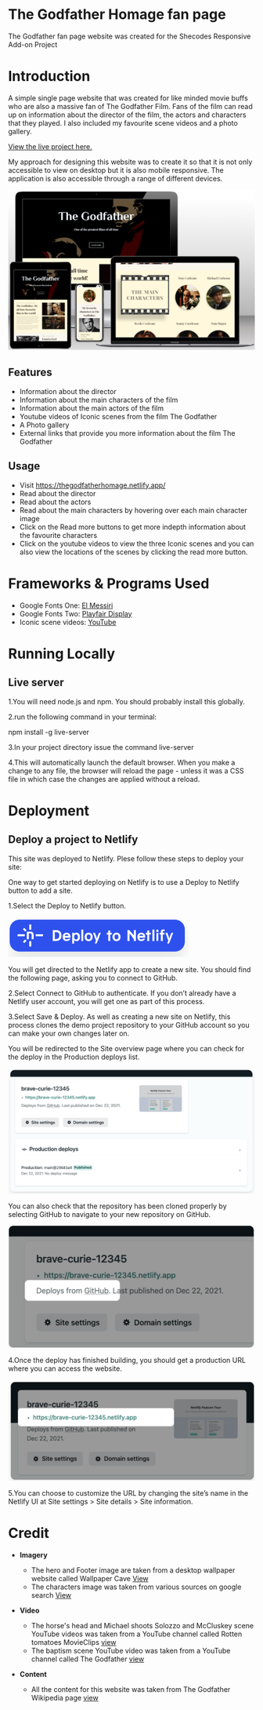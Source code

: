 # The Godfather Homage fan page

The Godfather fan page website was created for the Shecodes Responsive Add-on Project

# Introduction

A simple single page website that was created for like minded movie buffs who are also a massive fan of The Godfather Film. Fans of the film can read up on information about the director of the film, the actors and characters that they played. I also included my favourite scene videos and a photo gallery.

[View the live project here.](https://thegodfatherhomage.netlify.app/)

My approach for designing this website was to create it so that it is not only accessible to view on desktop but it is also mobile responsive. The application is also accessible through a range of different devices.

![page mock up.](/images/godfather-mockup.png)

## Features

- Information about the director
- Information about the main characters of the film
- Information about the main actors of the film
- Youtube videos of Iconic scenes from the film The Godfather
- A Photo gallery
- External links that provide you more information about the film The Godfather

## Usage

- Visit https://thegodfatherhomage.netlify.app/
- Read about the director
- Read about the actors
- Read about the main characters by hovering over each main character image
- Click on the Read more buttons to get more indepth information about the favourite characters
- Click on the youtube videos to view the three Iconic scenes and you can also view the locations of the scenes by clicking the read more button.

# Frameworks & Programs Used

- Google Fonts One: [El Messiri](https://fonts.google.com/specimen/El+Messiri?query=El+Messiri)
- Google Fonts Two: [Playfair Display](https://fonts.google.com/specimen/Playfair+Display?query=Playfair+Display)
- Iconic scene videos: [YouTube](https://www.youtube.com/)

# Running Locally

## Live server

1.You will need node.js and npm. You should probably install this globally.

2.run the following command in your terminal:

npm install -g live-server

3.In your project directory issue the command live-server

4.This will automatically launch the default browser. When you make a change to any file, the browser will reload the page - unless it was a CSS file in which case the changes are applied without a reload.

# Deployment

## Deploy a project to Netlify

This site was deployed to Netlify. Plese follow these steps to deploy your site:

One way to get started deploying on Netlify is to use a Deploy to Netlify button to add a site.

1.Select the Deploy to Netlify button.

![netlify button.](/images/deploy-button.png)

You will get directed to the Netlify app to create a new site. You should find the following page, asking you to connect to GitHub.

2.Select Connect to GitHub to authenticate. If you don’t already have a Netlify user account, you will get one as part of this process.

3.Select Save & Deploy. As well as creating a new site on Netlify, this process clones the demo project repository to your GitHub account so you can make your own changes later on.

You will be redirected to the Site overview page where you can check for the deploy in the Production deploys list.

![netlify deployment.](/images/github-2.png)

You can also check that the repository has been cloned properly by selecting GitHub to navigate to your new repository on GitHub.

![netlify deployment2.](/images/github-1.png)

4.Once the deploy has finished building, you should get a production URL where you can access the website.

![netlify production url.](/images/github-3.png)

5.You can choose to customize the URL by changing the site’s name in the Netlify UI at Site settings > Site details > Site information.

# Credit

- **Imagery**

  - The hero and Footer image are taken from a desktop wallpaper website called Wallpaper Cave [View](https://wallpapercave.com/the-godfather-wallpapers)
  - The characters image was taken from various sources on google search [View](https://www.google.co.uk/search?q=the+godfather+characters&tbm=isch&hl=en&sa=X&ved=2ahUKEwiG24C54Yb_AhWZmScCHaraCKMQrNwCKAB6BQgBENIC&biw=1351&bih=761)

- **Video**

  - The horse's head and Michael shoots Solozzo and McCluskey scene YouTube videos was taken from a YouTube channel called Rotten tomatoes MovieClips [view](https://www.youtube.com/@MOVIECLIPS)
  - The baptism scene YouTube video was taken from a YouTube channel called The Godfather
    [view](https://www.youtube.com/@thegodfather5601)

- **Content**
  - All the content for this website was taken from The Godfather Wikipedia page [view](https://en.wikipedia.org/wiki/The_Godfather)
